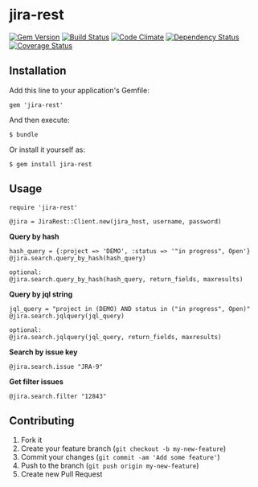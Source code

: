 jira-rest
=========

[![Gem Version](https://badge.fury.io/rb/jira-rest.png)](http://badge.fury.io/rb/jira-rest) [![Build Status](https://travis-ci.org/macwadu/jira-rest.png?branch=master)](https://travis-ci.org/macwadu/jira-rest)   [![Code Climate](https://codeclimate.com/github/macwadu/jira-rest.png)](https://codeclimate.com/github/macwadu/jira-rest) [![Dependency Status](https://gemnasium.com/macwadu/jira-rest.png)](https://gemnasium.com/macwadu/jira-rest.png) [![Coverage Status](https://coveralls.io/repos/macwadu/jira-rest/badge.png)](https://coveralls.io/r/macwadu/jira-rest)



## Installation

Add this line to your application's Gemfile:

    gem 'jira-rest'

And then execute:

    $ bundle

Or install it yourself as:

    $ gem install jira-rest

## Usage

    require 'jira-rest'

    @jira = JiraRest::Client.new(jira_host, username, password) 
    
  **Query by hash**
    
    hash_query = {:project => 'DEMO', :status => '"in progress", Open'}
    @jira.search.query_by_hash(hash_query)
    
    optional:
    @jira.search.query_by_hash(hash_query, return_fields, maxresults)
  
  **Query by jql string** 
    
    jql_query = "project in (DEMO) AND status in ("in progress", Open)"
    @jira.search.jqlquery(jql_query)
    
    optional:
    @jira.search.jqlquery(jql_query, return_fields, maxresults)
  
  **Search by issue key**
  
    @jira.search.issue "JRA-9"
    
   
  **Get filter issues**
  
    @jira.search.filter "12843"


## Contributing

1. Fork it
2. Create your feature branch (`git checkout -b my-new-feature`)
3. Commit your changes (`git commit -am 'Add some feature'`)
4. Push to the branch (`git push origin my-new-feature`)
5. Create new Pull Request

